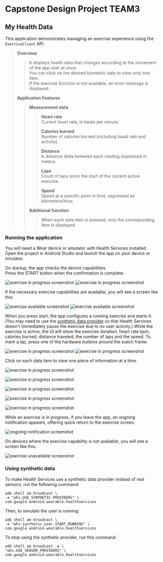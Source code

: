 # Capstone Design Project TEAM3

## My Health Data

This application demonstrates managing an exercise experience using the `ExerciseClient` API.

> **Overview**
> > It displays health data that changes according to the movement of the app user at once. \
> > You can click on the desired biometric data to view only one item. \
> > If the exercise function is not available, an error message is displayed.
> > 
> **Application Features**
> > **Measurement data**
> > >**Heart rate**\
> > >Current heart rate, in beats per minute.
> > >
> > >**Calories burned**\
> > >Number of calories burned (including basal rate and activity).
> > >
> > >**Distance**\
> > >A distance delta between each reading expressed in meters.
> > >
> > >**Laps**\
> > >Count of laps since the start of the current active exercise.
> > >
> > >**Speed**\
> > >Speed at a specific point in time, expressed as kilometers/hour.
> > >
> > **Additional function**
> > >When each data item is pressed, only the corresponding item is displayed.

### Running the application

You will need a Wear device or emulator with Health Services installed. \
Open the project in Android Studio and launch the app on your device or emulator.

On startup, the app checks the device capabilities. \
Press the START button when the confirmation is complete.

![exercise in progress screenshot](ExerciseSample/screenshots/start_up.png)
![exercise in progress screenshot](ExerciseSample/screenshots/start.png)

If the necessary exercise capabilities are available, you will see a screen like this:

![exercise available screenshot](ExerciseSample/screenshots/exe_available.png)
![exercise available screenshot](ExerciseSample/screenshots/exe_btn.png)

When you press start, the app configures a running exercise and starts it. (You may need to use the
[synthetic data provider](#using-synthetic-data) so that Health Services doesn't immediately pause
the exercise due to no user activity.) While the exercise is active, the UI will show the exercise
duration, heart rate bpm, calories burned, distance traveled, the number of laps and the speed. To mark a lap,
press one of the hardware buttons around the watch frame.

![exercise in progress screenshot](ExerciseSample/screenshots/in_progress.png)
![exercise in progress screenshot](ExerciseSample/screenshots/in_progress2.png)

Click on each data item to view one piece of information at a time.

![exercise in progress screenshot](ExerciseSample/screenshots/exe_heart.png)

![exercise in progress screenshot](ExerciseSample/screenshots/exe_cal.png)

![exercise in progress screenshot](ExerciseSample/screenshots/exe_dist.png)

![exercise in progress screenshot](ExerciseSample/screenshots/exe_laps.png)

![exercise in progress screenshot](ExerciseSample/screenshots/exe_speed.png)

While an exercise is in progress, if you leave the app, an ongoing notification appears, offering
quick return to the exercise screen.

![ongoing notification screenshot](ExerciseSample/screenshots/on_going.png)

On devices where the exercise capability is not available, you will see a screen like this:

![exercise unavailable screenshot](ExerciseSample/screenshots/not_available.png)

### Using synthetic data

To make Health Services use a synthetic data provider instead of real sensors, run the following
command:

```shell
adb shell am broadcast \
-a "whs.USE_SYNTHETIC_PROVIDERS" \
com.google.android.wearable.healthservices
```

Then, to simulate the user is running:

```git exclude
adb shell am broadcast \
-a "whs.synthetic.user.START_RUNNING" \
com.google.android.wearable.healthservices
```

To stop using the synthetic provider, run this command:
```shell
adb shell am broadcast -a \
"whs.USE_SENSOR_PROVIDERS" \
com.google.android.wearable.healthservices
```
